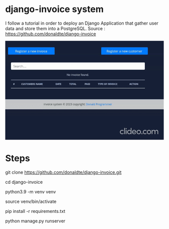 # django-invoice system
I follow a tutorial in order to deploy an Django Application that gather user data and store them into a PostgreSQL.
Source : https://github.com/donaldte/django-invoice



![](django-invoice.gif)


# Steps
git clone https://github.com/donaldte/django-invoice.git

cd django-invoice

python3.9 -m venv venv

source venv/bin/activate

pip install -r requirements.txt

python manage.py runserver 
